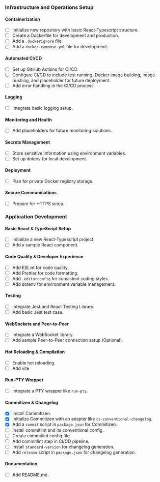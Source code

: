 ### Infrastructure and Operations Setup

#### Containerization
- [ ] Initialize new repository with basic React-Typescript structure.
- [ ] Create a Dockerfile for development and production.
- [ ] Add a `.dockerignore` file.
- [ ] Add a `docker-compose.yml` file for development.

#### Automated CI/CD
- [ ] Set up GitHub Actions for CI/CD.
- [ ] Configure CI/CD to include test running, Docker image building, image pushing, and placeholder for future deployment.
- [ ] Add error handling in the CI/CD process.

#### Logging
- [ ] Integrate basic logging setup.

#### Monitoring and Health
- [ ] Add placeholders for future monitoring solutions.

#### Secrets Management
- [ ] Store sensitive information using environment variables.
- [ ] Set up dotenv for local development.

#### Deployment
- [ ] Plan for private Docker registry storage.

#### Secure Communications
- [ ] Prepare for HTTPS setup.

### Application Development

#### Basic React & TypeScript Setup
- [ ] Initialize a new React-Typescript project.
- [ ] Add a sample React component.

#### Code Quality & Developer Experience
- [ ] Add ESLint for code quality.
- [ ] Add Prettier for code formatting.
- [ ] Add `.editorconfig` for consistent coding styles.
- [ ] Add dotenv for environment variable management.

#### Testing
- [ ] Integrate Jest and React Testing Library.
- [ ] Add basic Jest test case.

#### WebSockets and Peer-to-Peer
- [ ] Integrate a WebSocket library.
- [ ] Add sample Peer-to-Peer connection setup (Optional).

#### Hot Reloading & Compilation
- [ ] Enable hot reloading.
- [ ] Add vite

#### Run-PTY Wrapper
- [ ] Integrate a PTY wrapper like `run-pty`.

#### Commitizen & Changelog
- [x] Install Commitizen.
- [x] Initialize Commitizen with an adapter like `cz-conventional-changelog`.
- [x] Add a `commit` script in `package.json` for Commitizen.
- [ ] Install commitlint and its conventional config.
- [ ] Create commitlint config file.
- [ ] Add commitlint step in CI/CD pipeline.
- [ ] Install `standard-version` for changelog generation.
- [ ] Add `release` script in `package.json` for changelog generation.

#### Documentation
- [ ] Add README.md.
